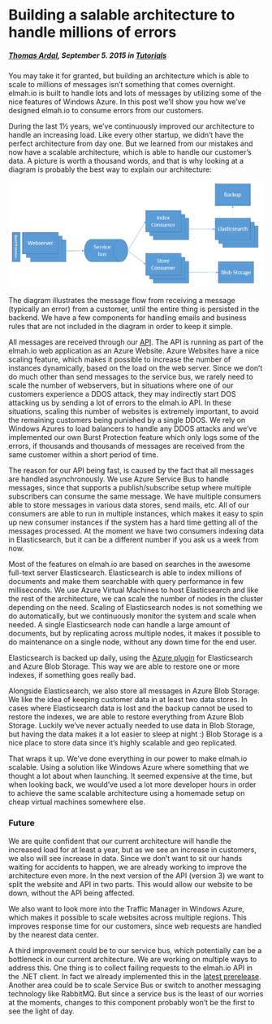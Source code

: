 # Building a salable architecture to handle millions of errors

##### [Thomas Ardal](http://elmah.io/about/), September 5. 2015 in [Tutorials](/category/tutorials/)

You may take it for granted, but building an architecture which is able to scale to millions of messages isn’t something that comes overnight. elmah.io is built to handle lots and lots of messages by utilizing some of the nice features of Windows Azure. In this post we’ll show you how we’ve designed elmah.io to consume errors from our customers.

During the last 1½ years, we’ve continuously improved our architecture to handle an increasing load. Like every other startup, we didn’t have the perfect architecture from day one. But we learned from our mistakes and now have a scalable architecture, which is able to handle our customer’s data. A picture is worth a thousand words, and that is why looking at a diagram is probably the best way to explain our architecture:

![elmah.io architecture](images/elmahioarchitecture.png)

The diagram illustrates the message flow from receiving a message (typically an error) from a customer, until the entire thing is persisted in the backend. We have a few components for handling emails and business rules that are not included in the diagram in order to keep it simple.

All messages are received through our [API](https://elmah.io/api/v2). The API is running as part of the elmah.io web application as an Azure Website. Azure Websites have a nice scaling feature, which makes it possible to increase the number of instances dynamically, based on the load on the web server. Since we don’t do much other than send messages to the service bus, we rarely need to scale the number of webservers, but in situations where one of our customers experience a DDOS attack, they may indirectly start DOS attacking us by sending a lot of errors to the elmah.io API. In these situations, scaling this number of websites is extremely important, to avoid the remaining customers being punished by a single DDOS. We rely on Windows Azures to load balancers to handle any DDOS attacks and we’ve implemented our own Burst Protection feature which only logs some of the errors, if thousands and thousands of messages are received from the same customer within a short period of time.

The reason for our API being fast, is caused by the fact that all messages are handled asynchronously. We use Azure Service Bus to handle messages, since that supports a publish/subscribe setup where multiple subscribers can consume the same message. We have multiple consumers able to store messages in various data stores, send mails, etc. All of our consumers are able to run in multiple instances, which makes it easy to spin up new consumer instances if the system has a hard time getting all of the messages processed. At the moment we have two consumers indexing data in Elasticsearch, but it can be a different number if you ask us a week from now.

Most of the features on elmah.io are based on searches in the awesome full-text server Elasticsearch. Elasticsearch is able to index millions of documents and make them searchable with query performance in few milliseconds. We use Azure Virtual Machines to host Elasticsearch and like the rest of the architecture, we can scale the number of nodes in the cluster depending on the need. Scaling of Elasticsearch nodes is not something we do automatically, but we continuously monitor the system and scale when needed. A single Elasticsearch node can handle a large amount of documents, but by replicating across multiple nodes, it makes it possible to do maintenance on a single node, without any down time for the end user.

Elasticsearch is backed up daily, using the [Azure plugin](https://github.com/elastic/elasticsearch-cloud-azure) for Elasticsearch and Azure Blob Storage. This way we are able to restore one or more indexes, if something goes really bad.

Alongside Elasticsearch, we also store all messages in Azure Blob Storage. We like the idea of keeping customer data in at least two data stores. In cases where Elasticsearch data is lost and the backup cannot be used to restore the indexes, we are able to restore everything from Azure Blob Storage. Luckily we’ve never actually needed to use data in Blob Storage, but having the data makes it a lot easier to sleep at night :) Blob Storage is a nice place to store data since it’s highly scalable and geo replicated.

That wraps it up. We’ve done everything in our power to make elmah.io scalable. Using a solution like Windows Azure where something that we thought a lot about when launching. It seemed expensive at the time, but when looking back, we would’ve used a lot more developer hours in order to achieve the same scalable architecture using a homemade setup on cheap virtual machines somewhere else.

### Future

We are quite confident that our current architecture will handle the increased load for at least a year, but as we see an increase in customers, we also will see increase in data. Since we don’t want to sit our hands waiting for accidents to happen, we are already working to improve the architecture even more. In the next version of the API (version 3) we want to split the website and API in two parts. This would allow our website to be down, without the API being affected.

We also want to look more into the Traffic Manager in Windows Azure, which makes it possible to scale websites across multiple regions. This improves response time for our customers, since web requests are handled by the nearest data center.

A third improvement could be to our service bus, which potentially can be a bottleneck in our current architecture. We are working on multiple ways to address this. One thing is to collect failing requests to the elmah.io API in the .NET client. In fact we already implemented this in the [latest prerelease](https://www.nuget.org/packages/elmah.io/2.1.6-beta). Another area could be to scale Service Bus or switch to another messaging technology like RabbitMQ. But since a service bus is the least of our worries at the moments, changes to this component probably won’t be the first to see the light of day.
